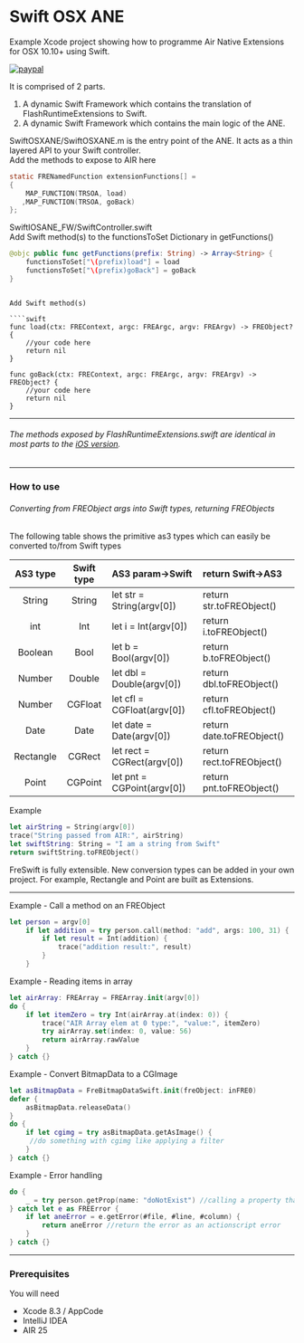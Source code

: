 # Swift OSX ANE  

Example Xcode project showing how to programme Air Native Extensions for OSX 10.10+ using Swift.


[![paypal](https://www.paypalobjects.com/en_US/i/btn/btn_donateCC_LG.gif)](https://www.paypal.com/cgi-bin/webscr?cmd=_s-xclick&hosted_button_id=5UR2T52J633RC)

It is comprised of 2 parts.

1. A dynamic Swift Framework which contains the translation of FlashRuntimeExtensions to Swift.
2. A dynamic Swift Framework which contains the main logic of the ANE.


SwiftOSXANE/SwiftOSXANE.m is the entry point of the ANE. It acts as a thin layered API to your Swift controller.  
Add the methods to expose to AIR here 

````objectivec
static FRENamedFunction extensionFunctions[] =
{
    MAP_FUNCTION(TRSOA, load)
   ,MAP_FUNCTION(TRSOA, goBack)
};
`````


SwiftIOSANE_FW/SwiftController.swift  
Add Swift method(s) to the functionsToSet Dictionary in getFunctions()

````swift
@objc public func getFunctions(prefix: String) -> Array<String> {
    functionsToSet["\(prefix)load"] = load
    functionsToSet["\(prefix)goBack"] = goBack    
}
`````
`````

Add Swift method(s)

````swift
func load(ctx: FREContext, argc: FREArgc, argv: FREArgv) -> FREObject? {
    //your code here
    return nil
}

func goBack(ctx: FREContext, argc: FREArgc, argv: FREArgv) -> FREObject? {
    //your code here
    return nil
}
`````

----------

######  The methods exposed by FlashRuntimeExtensions.swift are identical in most parts to the [iOS version](https://github.com/tuarua/Swift-IOS-ANE). 

----------

### How to use
###### Converting from FREObject args into Swift types, returning FREObjects


The following table shows the primitive as3 types which can easily be converted to/from Swift types


| AS3 type | Swift type | AS3 param->Swift | return Swift->AS3 |
|:--------:|:--------:|:--------------|:-----------|
| String | String | let str = String(argv[0]) | return str.toFREObject()|
| int | Int | let i = Int(argv[0]) | return i.toFREObject()|
| Boolean | Bool | let b = Bool(argv[0]) | return b.toFREObject()|
| Number | Double | let dbl = Double(argv[0]) | return dbl.toFREObject()|
| Number | CGFloat | let cfl = CGFloat(argv[0]) | return cfl.toFREObject()|
| Date | Date | let date = Date(argv[0]) | return date.toFREObject()|
| Rectangle | CGRect | let rect = CGRect(argv[0]) | return rect.toFREObject()|
| Point | CGPoint | let pnt = CGPoint(argv[0]) | return pnt.toFREObject()|


Example
````swift
let airString = String(argv[0])
trace("String passed from AIR:", airString)
let swiftString: String = "I am a string from Swift"
return swiftString.toFREObject()
`````

FreSwift is fully extensible. New conversion types can be added in your own project. For example, Rectangle and Point are built as Extensions.

----------


Example - Call a method on an FREObject

````swift
let person = argv[0]
    if let addition = try person.call(method: "add", args: 100, 31) {
        if let result = Int(addition) {
            trace("addition result:", result)
        }
    }
`````

Example - Reading items in array
````swift
let airArray: FREArray = FREArray.init(argv[0])
do {
    if let itemZero = try Int(airArray.at(index: 0)) {
        trace("AIR Array elem at 0 type:", "value:", itemZero)
        try airArray.set(index: 0, value: 56)
        return airArray.rawValue
    }
} catch {}
`````

Example - Convert BitmapData to a CGImage
````swift
let asBitmapData = FreBitmapDataSwift.init(freObject: inFRE0)
defer {
    asBitmapData.releaseData()
}
do {
    if let cgimg = try asBitmapData.getAsImage() {
     //do something with cgimg like applying a filter
    }
} catch {}
`````

Example - Error handling
````swift
do {
    _ = try person.getProp(name: "doNotExist") //calling a property that doesn't exist
} catch let e as FREError {
    if let aneError = e.getError(#file, #line, #column) {
        return aneError //return the error as an actionscript error
    }
} catch {}
`````
----------

### Prerequisites

You will need

- Xcode 8.3 / AppCode
- IntelliJ IDEA
- AIR 25


